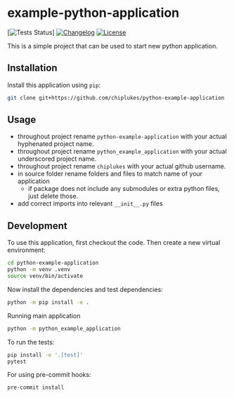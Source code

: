 # example-python-application
[![Tests Status](https://github.com/chiplukes/python-example-application/actions/workflows/test.yml/badge.svg)]
[![Changelog](https://img.shields.io/github/v/release/chiplukes/python-example-application?include_prereleases&label=changelog)](https://github.com/chiplukes/python-example-application/releases)
[![License](https://img.shields.io/badge/license-MIT-blue)](https://github.com/chiplukes/python-example-package/blob/main/LICENSE)

This is a simple project that can be used to start new python application.

## Installation

Install this application using `pip`:
```bash
git clone git+https://github.com/chiplukes/python-example-application
```

## Usage

* throughout project rename ```python-example-application``` with your actual hyphenated project name.
* throughout project rename ```python_example_application``` with your actual underscored project name.
* throughout project rename ```chiplukes``` with your actual github username.
* in source folder rename folders and files to match name of your application
    * if package does not include any submodules or extra python files, just delete those.
* add correct imports into relevant ```__init__.py``` files

## Development

To use this application, first checkout the code. Then create a new virtual environment:
```bash
cd python-example-application
python -m venv .venv
source venv/bin/activate
```

Now install the dependencies and test dependencies:
```bash
python -m pip install -e .
```

Running main application
```bash
python -m python_example_application
```

To run the tests:
```bash
pip install -e '.[test]'
pytest
```

For using pre-commit hooks:
```bash
pre-commit install
```
